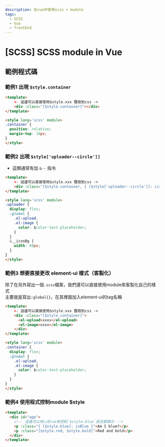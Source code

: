 ```yaml
---
description: 在vue中使用scss + module
tags:
  - SCSS
  - Vue
  - frontEnd
---
```

# [SCSS] SCSS module in Vue

## 範例程式碼
### 範例1 出現 `$style.container`
```html
<template>
    <- 這邊可以直接使用$style.xxx 獲取到css ->
    <div :class="[$style.container]"></div>
</template>

<style lang='scss' module>
.container {
  position: relative;
  margin-top: 10px;
}
</style>
```

### 範例2 出現 `$style['uploader--circle']]`
* 這類通常有加 `&--` 指令
```html
<template>
    <- 這邊可以直接使用$style.xxx 獲取到css ->
    <div :class="[$style.container, { [$style['uploader--circle']]: circle }]"></div>
</template>

<style lang='scss' module>
.uploader {
  display: flex;
  :global {
    .el-upload,
    .el-image {
      color: $color-text-placeholder;
    }
  }
  &__iconBg {
    width: 60px;
  }
}
</style>
```

### 範例3 想要直接更改 element-ui 樣式（客製化）
除了在另外寫出一個`.scss`檔案，我們還可以直接使用module來客製化自己的樣式  
主要就是寫出`:global{}`，在其裡面加入element-ui的tag名稱
```html
<template>
    <- 這邊可以直接使用$style.xxx 獲取到css ->
    <div :class="[$style.container]">
      <el-upload>xxxx</el-upload>
      <el-image>xxxx</el-image>
    </div>
</template>

<style lang='scss' module>
.container {
  display: flex;
  :global {
    .el-upload,
    .el-image {
      color: $color-text-placeholder;
    }
  }
}
</style>
```

### 範例4 使用程式控制module $style
```html
<template>
  <div id="app">
    <!-- 這邊可以用isBlue來控制`$style.blue`是否要顯示 -->
    <p :class="{ [$style.blue]: isBlue }">Am I blue?</p>
    <p :class="[$style.red, $style.bold]">Red and bold</p>
  </div>
</template>
```
